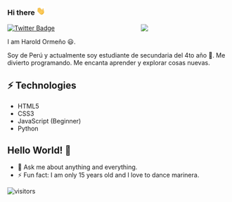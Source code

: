 ### Hi there <img src="https://raw.githubusercontent.com/ABSphreak/ABSphreak/master/gifs/Hi.gif" width="20px">

<img align='right' src='https://user-images.githubusercontent.com/5713670/87202985-820dcb80-c2b6-11ea-9f56-7ec461c497c3.gif' width='200"'>

[![Twitter Badge](https://img.shields.io/badge/-@Haroldom3-1ca0f1?style=flat-square&labelColor=1ca0f1&logo=twitter&logoColor=white&link=https://twitter.com/Harold_om3)](https://twitter.com/Harold_om3) 
<p>I am Harold Ormeño 😃. <p>
<p>Soy de Perú y actualmente soy estudiante de secundaria del 4to año 🏫. Me divierto programando. Me encanta aprender y explorar cosas nuevas.<p>

## ⚡ Technologies
- HTML5
- CSS3
- JavaScript (Beginner)
- Python

## Hello World! 🤔
- 💬 Ask me about anything and everything.
- ⚡ Fun fact: I am only 15 years old and I love to dance marinera.


![visitors](https://visitor-badge.glitch.me/badge?page_id=haroldom.haroldom)

